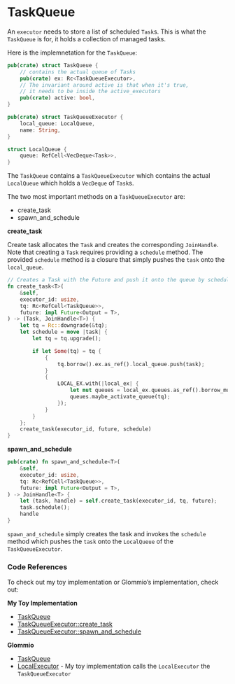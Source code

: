 # TaskQueue

An `executor` needs to store a list of scheduled `Task`s. This is what the `TaskQueue` is for, it holds a collection of managed tasks.

Here is the implemnetation for the `TaskQueue`:

```rust
pub(crate) struct TaskQueue {
    // contains the actual queue of Tasks
    pub(crate) ex: Rc<TaskQueueExecutor>,
    // The invariant around active is that when it's true,
    // it needs to be inside the active_executors
    pub(crate) active: bool,
}

pub(crate) struct TaskQueueExecutor {
    local_queue: LocalQueue,
    name: String,
}

struct LocalQueue {
    queue: RefCell<VecDeque<Task>>,
}
```

The `TaskQueue` contains a `TaskQueueExecutor` which contains the actual `LocalQueue` which holds a `VecDeque` of `Task`s.

The two most important methods on a `TaskQueueExecutor` are:

- create_task
- spawn_and_schedule

**create_task**

Create task allocates the `Task` and creates the corresponding `JoinHandle`. Note that creating a `Task` requires providing a `schedule` method. The provided `schedule` method is a closure that simply pushes the `task` onto the `local_queue`.

```rust
// Creates a Task with the Future and push it onto the queue by scheduling
fn create_task<T>(
    &self,
    executor_id: usize,
    tq: Rc<RefCell<TaskQueue>>,
    future: impl Future<Output = T>,
) -> (Task, JoinHandle<T>) {
    let tq = Rc::downgrade(&tq);
    let schedule = move |task| {
        let tq = tq.upgrade();

        if let Some(tq) = tq {
            {
                tq.borrow().ex.as_ref().local_queue.push(task);
            }
            {
                LOCAL_EX.with(|local_ex| {
                    let mut queues = local_ex.queues.as_ref().borrow_mut();
                    queues.maybe_activate_queue(tq);
                });
            }
        }
    };
    create_task(executor_id, future, schedule)
}
```

**spawn_and_schedule**

```rust
pub(crate) fn spawn_and_schedule<T>(
    &self,
    executor_id: usize,
    tq: Rc<RefCell<TaskQueue>>,
    future: impl Future<Output = T>,
) -> JoinHandle<T> {
    let (task, handle) = self.create_task(executor_id, tq, future);
    task.schedule();
    handle
}
```

`spawn_and_schedule` simply creates the task and invokes the `schedule` method which pushes the `task` onto the `LocalQueue` of the `TaskQueueExecutor`.

### Code References

To check out my toy implementation or Glommio’s implementation, check out:

**My Toy Implementation**

- [TaskQueue](https://github.com/brianshih1/mini-async-runtime/blob/7025a02d91f19e258d69e966f8dfc98eeeed4ecc/src/executor/task_queue.rs#L16)
- [TaskQueueExecutor::create_task](https://github.com/brianshih1/mini-async-runtime/blob/7025a02d91f19e258d69e966f8dfc98eeeed4ecc/src/executor/task_queue.rs#L79)
- [TaskQueueExecutor::spawn_and_schedule](https://github.com/brianshih1/mini-async-runtime/blob/7025a02d91f19e258d69e966f8dfc98eeeed4ecc/src/executor/task_queue.rs#L110)

**Glommio**

- [TaskQueue](https://github.com/DataDog/glommio/blob/d93c460c3def6b11a224892657a6a6a80edf6311/glommio/src/executor/mod.rs#L126)
- [LocalExecutor](https://github.com/DataDog/glommio/blob/d93c460c3def6b11a224892657a6a6a80edf6311/glommio/src/executor/multitask.rs#L114) - My toy implementation calls the `LocalExecutor` the `TaskQueueExecutor`
